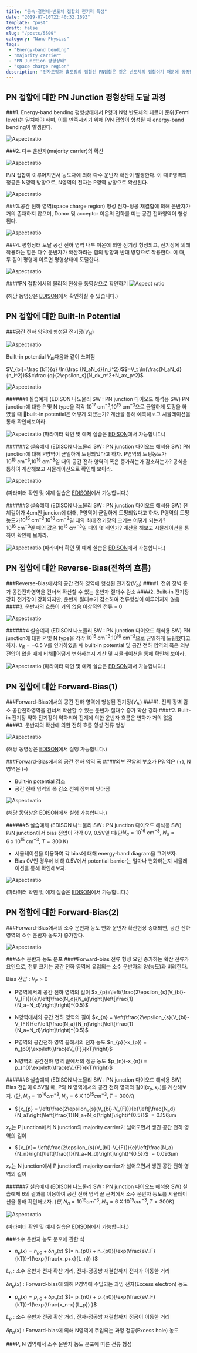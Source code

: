 ```yaml
---
title: "금속-절연체-반도체 접합의 전기적 특성"
date: "2019-07-10T22:40:32.169Z"
template: "post"
draft: false
slug: "/posts/5509"
category: "Nano Physics"
tags: 
 - "Energy-band bending"
 - "majority carrier"
 - "PN Junction 평형상태"
 - "space charge region"
description: "전자도핑과 홀도핑의 접합인 PN접합은 같은 반도체의 접합이기 때문에 동종접합이라고 한다. 여기서는 금속-절연체-반도체의 이종접합의 전기적 특성을 논의한다. 반도체 소자나 회로는 외부세계와 접촉을 한다. 이 접촉은 금속-반도체 접촉이나 옴-접촉을 통해서 이루어진다. 옴-접촉은 양방향으로 전류 수송하는 낮은 저항 접합이다. 금속-반도체 옴-접촉을 만드는 조건을 논의한다."
---
```


## PN 접합에 대한 PN Junction 평형상태 도달 과정
###1. Energy-band bending
평형상태에서 P형과 N형 반도체의 페르미 준위(Fermi level)는 일치해야 하며, 이를 만족시키기 위해 P/N 접합이 형성될 때 energy-band bending이 발생한다.

![Aspect ratio](/media/POST/5509/0.jpg)

###2. 다수 운반자(majority carrier)의 확산

![Aspect ratio](/media/POST/5509/1.jpg)

P/N 접합이 이루어지면서 농도차에 의해 다수 운반자 확산이 발생한다. 이 때 P영역의 정공은 N영역 방향으로, N영역의 전자는 P영역 방향으로 확산된다.

![Aspect ratio](/media/POST/5509/2.jpg)

###3.공간 전하 영역(space charge region) 형성
전자-정공 재결합에 의해 운반자가 거의 존재하지 않으며, Donor 및 acceptor 이온의 전하를 띠는 공간 전하영역이 형성된다.

![Aspect ratio](/media/POST/5509/3.jpg)

###4. 평형상태 도달
공간 전하 영역 내부 이온에 의한 전기장 형성되고, 전기장에 의해 작용하는 힘은 다수 운반자가 확산하려는 힘의 방향과 반대 방향으로 작용한다. 이 때, 두 힘이 평형에 이르면 평형상태에 도달한다.

![Aspect ratio](/media/POST/5509/4.jpg)


####PN 접합에서의 물리적 현상을 동영상으로 확인하기
![Aspect ratio](/media/POST/5509/5.jpg)

(해당 동영상은 [EDISON](https://www.edison.re.kr/edison-content?p_p_id=edisoncontent_WAR_edisoncontent2016portlet&p_p_lifecycle=0&p_p_state=maximized&p_p_mode=view&p_p_col_id=column-1&p_p_col_count=1&_edisoncontent_WAR_edisoncontent2016portlet_myaction=generalModifyView&_edisoncontent_WAR_edisoncontent2016portlet_contentDiv=2001004&_edisoncontent_WAR_edisoncontent2016portlet_contentSeq=5509)에서 확인하실 수 있습니다.)

## PN 접합에 대한 Built-In Potential
###공간 전하 영역에 형성된 전기장($V_{bi}$)

![Aspect ratio](/media/POST/5509/6.jpg)

Built-in potential $V_{bi}$다음과 같이 쓰여짐

$V_{bi}=\frac {kT}{q} \ln(\frac {N_aN_d}{n_i^2})$$=V_t \ln(\frac{N_aN_d}{n_i^2})$$=\frac {q}{2\epsilon_s}(N_dx_n^2+N_ax_p^2)$

![Aspect ratio](/media/POST/5509/7.jpg)

######1 실습예제 (EDISON 나노물리 SW : PN junction 다이오드 해석용 SW)
PN junction에 대한 P 및 N type을 각각 $10^{17}~\textrm{cm}^{-3}$,$10^{15}~\textrm{cm}^{-3}$으로 균일하게 도핑을 하였을 때 built-in potential은 어떻게 되겠는가? 계산을 통해 예측해보고 시뮬레이션을 통해 확인해보아라.

![Aspect ratio](/media/POST/5509/8.jpg)
(파라미터 확인 및 예제 실습은 [EDISON](https://www.edison.re.kr/edison-content?p_p_id=edisoncontent_WAR_edisoncontent2016portlet&p_p_lifecycle=0&p_p_state=maximized&p_p_mode=view&p_p_col_id=column-1&p_p_col_count=1&_edisoncontent_WAR_edisoncontent2016portlet_myaction=generalModifyView&_edisoncontent_WAR_edisoncontent2016portlet_contentDiv=2001004&_edisoncontent_WAR_edisoncontent2016portlet_contentSeq=5509)에서 가능합니다.)

######2 실습예제 (EDISON 나노물리 SW : PN junction 다이오드 해석용 SW)
PN junction에 대해 P영역이 균일하게 도핑되었다고 하자. P영역의 도핑농도가 $10^{15}~\textrm{cm}{^{-3}}$,$10^{16}~\textrm{cm}{^{-3}}$일 때의 공간 전하 영역의 폭은 증가하는가 감소하는가? 공식을 통하여 계산해보고 시뮬레이션으로 확인해 보아라.

![Aspect ratio](/media/POST/5509/9.jpg)

(파라미터 확인 및 예제 실습은 [EDISON](https://www.edison.re.kr/edison-content?p_p_id=edisoncontent_WAR_edisoncontent2016portlet&p_p_lifecycle=0&p_p_state=maximized&p_p_mode=view&p_p_col_id=column-1&p_p_col_count=1&_edisoncontent_WAR_edisoncontent2016portlet_myaction=generalModifyView&_edisoncontent_WAR_edisoncontent2016portlet_contentDiv=2001004&_edisoncontent_WAR_edisoncontent2016portlet_contentSeq=5509)에서 가능합니다.)

######3 실습예제 (EDISON 나노물리 SW : PN junction 다이오드 해석용 SW)
전체길이가 4${\mu}\textrm{m}$인 juncion에 대해, P영역이 균일하게 도핑되었다고 하자.
P영역의 도핑농도가$10^{15}~\textrm{cm}{^{-3}}$,$10^{16}~\textrm{cm}{^{-3}}$일 때의 최대 전기장의 크기는 어떻게 되는가?
$10^{16}~\textrm{cm}{^{-3}}$일 때의 값은 $10^{15}~\textrm{cm}{^{-3}}$일 때의 몇 배인가?
계산을 해보고 시뮬레이션을 통하여 확인해 보아라.

![Aspect ratio](/media/POST/5509/10.jpg)
(파라미터 확인 및 예제 실습은 [EDISON](https://www.edison.re.kr/edison-content?p_p_id=edisoncontent_WAR_edisoncontent2016portlet&p_p_lifecycle=0&p_p_state=maximized&p_p_mode=view&p_p_col_id=column-1&p_p_col_count=1&_edisoncontent_WAR_edisoncontent2016portlet_myaction=generalModifyView&_edisoncontent_WAR_edisoncontent2016portlet_contentDiv=2001004&_edisoncontent_WAR_edisoncontent2016portlet_contentSeq=5509)에서 가능합니다.)

## PN 접합에 대한 Reverse-Bias(전하의 흐름)
###Reverse-Bias에서의 공간 전하 영역에 형성된 전기장($V_{bi}$)
####1. 전위 장벽 증가
공간전하영역을 건너서 확산할 수 있는 운반자 절대수 감소
####2. Built-in 전기장 강화
전기장이 강화되지만, 운반자 절대수가 감소하여 전류형성이 이루어지지 않음
####3. 운반자의 흐름이 거의 없음
이상적인 전류 = 0

![Aspect ratio](/media/POST/5509/11.jpg)

######4 실습예제 (EDISON 나노물리 SW : PN junction 다이오드 해석용 SW)
PN junction에 대한 P 및 N type을 각각 $10^{15}~\textrm{cm}{^{-3}}$,$10^{16}~\textrm{cm}{^{-3}}$으로 균일하게 도핑했다고 하자.
$V_R = -0.5~\textrm{V}$를 인가하였을 때 built-in potential 및 공간 전하 영역의 폭은 외부 전압이 없을 때에 비해어떻게 변화하는지 계산 및 시뮬레이션을 통해 확인해 보아라.

![Aspect ratio](/media/POST/5509/12.jpg)
(파라미터 확인 및 예제 실습은 [EDISON](https://www.edison.re.kr/edison-content?p_p_id=edisoncontent_WAR_edisoncontent2016portlet&p_p_lifecycle=0&p_p_state=maximized&p_p_mode=view&p_p_col_id=column-1&p_p_col_count=1&_edisoncontent_WAR_edisoncontent2016portlet_myaction=generalModifyView&_edisoncontent_WAR_edisoncontent2016portlet_contentDiv=2001004&_edisoncontent_WAR_edisoncontent2016portlet_contentSeq=5509)에서 가능합니다.)


## PN 접합에 대한 Forward-Bias(1)
###Forward-Bias에서의 공간 전하 영역에 형성된 전기장($V_{bi}$)
####1. 전위 장벽 감소
공간전하영역을 건너서 확산할 수 있는 운반자 절대수 증가  확산 강화
####2. Built-in 전기장 약화
전기장이 약화되어 전계에 의한 운반자 흐름은 변화가 거의 없음
####3. 운반자의 확산에 의한 전하 흐름 형성
전류 형성

![Aspect ratio](/media/POST/5509/13.jpg)

(해당 동영상은 [EDISON](https://www.edison.re.kr/edison-content?p_p_id=edisoncontent_WAR_edisoncontent2016portlet&p_p_lifecycle=0&p_p_state=maximized&p_p_mode=view&p_p_col_id=column-1&p_p_col_count=1&_edisoncontent_WAR_edisoncontent2016portlet_myaction=generalModifyView&_edisoncontent_WAR_edisoncontent2016portlet_contentDiv=2001004&_edisoncontent_WAR_edisoncontent2016portlet_contentSeq=5509)에서 실행 가능합니다.)

###Forward-Bias에서의 공간 전하 영역 폭
####외부 전압의 부호가 P영역은 (+), N영역은 (-)
- Built-in potential 감소
- 공간 전하 영역의 폭 감소  전위 장벽이 낮아짐

![Aspect ratio](/media/POST/5509/14.jpg)

(해당 동영상은 [EDISON](https://www.edison.re.kr/edison-content?p_p_id=edisoncontent_WAR_edisoncontent2016portlet&p_p_lifecycle=0&p_p_state=maximized&p_p_mode=view&p_p_col_id=column-1&p_p_col_count=1&_edisoncontent_WAR_edisoncontent2016portlet_myaction=generalModifyView&_edisoncontent_WAR_edisoncontent2016portlet_contentDiv=2001004&_edisoncontent_WAR_edisoncontent2016portlet_contentSeq=5509)에서 실행 가능합니다.)

######5 실습예제 (EDISON 나노물리 SW : PN junction 다이오드 해석용 SW)
P/N junction에서 bias 전압이 각각 0V, 0.5V일 때(단$N_d = 10^{16}~\textrm{cm}^{-3}$, $N_a = 6~\textrm{x}~10^{15}~\textrm{cm}^{-3}$, $T = 300~\textrm{K}$)
- 시뮬레이션을 이용하여 각 bias에 대해 energy-band diagram을 그려보자.
- Bias 0V인 경우에 비해 0.5V에서 potential barrier는 얼마나 변화하는지 시뮬레이션을 통해 확인해보자.

![Aspect ratio](/media/POST/5509/15.jpg)

(파라미터 확인 및 예제 실습은 [EDISON](https://www.edison.re.kr/edison-content?p_p_id=edisoncontent_WAR_edisoncontent2016portlet&p_p_lifecycle=0&p_p_state=maximized&p_p_mode=view&p_p_col_id=column-1&p_p_col_count=1&_edisoncontent_WAR_edisoncontent2016portlet_myaction=generalModifyView&_edisoncontent_WAR_edisoncontent2016portlet_contentDiv=2001004&_edisoncontent_WAR_edisoncontent2016portlet_contentSeq=5509)에서 가능합니다.)

## PN 접합에 대한 Forward-Bias(2)
###Forward-Bias에서의 소수 운반자 농도 변화
운반자 확산현상 증대되면, 공간 전하 영역의 소수 운반자 농도가 증가한다.

![Aspect ratio](/media/POST/5509/16.jpg)

###소수 운반자 농도 분포
####Forward-bias 전류 형성 요인
증가하는 확산 전류가 요인으로, 전류 크기는 공간 전하 영역에 유입되는 소수 운반자의 양(농도)과 비례한다.

Bias 전압 : ${V_{F} > 0}$

- P영역에서의 공간 전하 영역의 길이
$x_{p}=\left(\frac{2\epsilon_{s}(V_{bi}-V_{F})}{e}\left[\frac{N_d}{N_a}\right]\left[\frac{1}{N_a+N_d}\right]\right)^{0.5}$

- N영역에서의 공간 전하 영역의 길이
$x_{n} = \left(\frac{2\epsilon_{s}(V_{bi}-V_{F})}{e}\left[\frac{N_a}{N_n}\right]\left[\frac{1}{N_a+N_d}\right]\right)^{0.5}$

- P영역의 공간전하 영역 끝에서의 전자 농도
$n_{p}(-x_{p}) = n_{p0}\exp\left(\frac{eV_{F}}{kT}\right)$

- N영역의 공간전하 영역 끝에서의 정공 농도
$p_{n}(-x_{n}) = p_{n0}\exp\left(\frac{eV_{F}}{kT}\right)$


######6 실습예제 (EDISON 나노물리 SW : PN junction 다이오드 해석용 SW)
Bias 전압이 0.5V일 때, P와 N 영역에서의 공간 전하 영역의 길이(${x_p,x_n}$)를 계산해보자.
(단, ${ N_d = 10^{16} cm^{-3}, N_a = 6}$ X ${10^{15}cm^{-3}, T = 300K }$)

- ${x_{p} = \left(\frac{2\epsilon_{s}(V_{bi}-V_{F})}{e}\left[\frac{N_d}{N_a}\right]\left[\frac{1}{N_a+N_d}\right]\right)^{0.5}}$ $= 0.156{\mu}\mathrm{m}$


$x_{p}$는 P junction에서 N junction의 majority carrier가 넘어오면서 생긴 공간 전하 영역의 길이


- ${x_{n}= \left(\frac{2\epsilon_{s}(V_{bi}-V_{F})}{e}\left[\frac{N_a}{N_n}\right]\left[\frac{1}{N_a+N_d}\right]\right)^{0.5}}$ $= 0.093{\mu}\mathrm{m}$


$x_{n}$는 N junction에서 P junction의 majority carrier가 넘어오면서 생긴 공간 전하 영역의 길이

######7 실습예제 (EDISON 나노물리 SW : PN junction 다이오드 해석용 SW)
실습예제 6의 결과를 이용하여 공간 전하 영역 끝 근처에서 소수 운반자 농도를 시뮬레이션을 통해 확인해보자.
$(단, { N_d = 10^{16} cm^{-3}, N_a = 6}$ X ${10^{15}cm^{-3}, T = 300K })$

![Aspect ratio](/media/POST/5509/17.jpg)



(파라미터 확인 및 예제 실습은 [EDISON](https://www.edison.re.kr/edison-content?p_p_id=edisoncontent_WAR_edisoncontent2016portlet&p_p_lifecycle=0&p_p_state=maximized&p_p_mode=view&p_p_col_id=column-1&p_p_col_count=1&_edisoncontent_WAR_edisoncontent2016portlet_myaction=generalModifyView&_edisoncontent_WAR_edisoncontent2016portlet_contentDiv=2001004&_edisoncontent_WAR_edisoncontent2016portlet_contentSeq=5509)에서 가능합니다.)

###소수 운반자 농도 분포에 관한 식
- ${ n_p(x) = n_{p0} + \delta n_p(x)}$ ${= n_{p0} + n_{p0}[\exp(\frac{eV_F}{kT})-1]\exp(\frac{x_p+x}{L_n}) }$


${ L_n}$	: 소수 운반자 전자 확산 거리, 전자-정공쌍 재결합까지 전자가 이동한 거리

${ \delta n_p(x)}$	: Forward-bias에 의해 P영역에 주입되는 과잉 전자(Excess electron) 농도

- ${ p_n(x) = p_{n0} + \delta p_n(x)}$ ${= p_{n0} + p_{n0}[\exp(\frac{eV_F}{kT})-1]\exp(\frac{x_n-x}{L_p}) }$


${ L_p}$	: 소수 운반자 전공 확산 거리, 전자-정공쌍 재결합까지 정공이 이동한 거리

${ \delta p_n(x)}$	: Forward-bias에 의해 N영역에 주입되는 과잉 정공(Excess hole) 농도

###P, N 영역에서 소수 운반자 농도 분포에 따른 전류 형성





